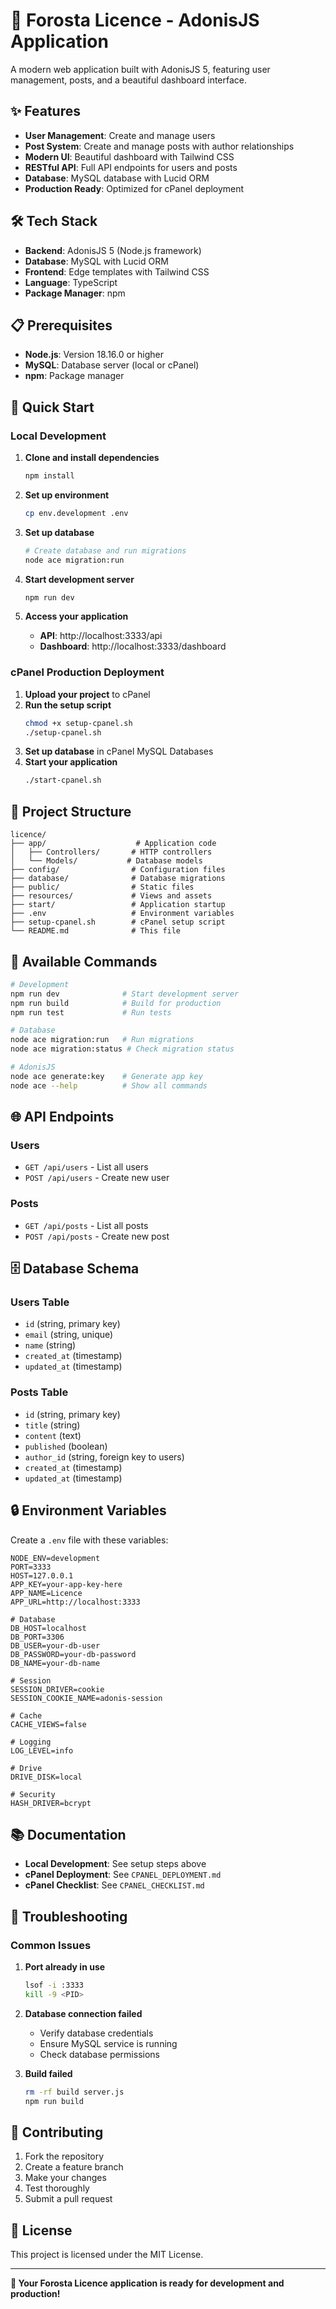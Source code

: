 # 🚀 Forosta Licence - AdonisJS Application

A modern web application built with AdonisJS 5, featuring user management, posts, and a beautiful dashboard interface.

## ✨ Features

- **User Management**: Create and manage users
- **Post System**: Create and manage posts with author relationships
- **Modern UI**: Beautiful dashboard with Tailwind CSS
- **RESTful API**: Full API endpoints for users and posts
- **Database**: MySQL database with Lucid ORM
- **Production Ready**: Optimized for cPanel deployment

## 🛠️ Tech Stack

- **Backend**: AdonisJS 5 (Node.js framework)
- **Database**: MySQL with Lucid ORM
- **Frontend**: Edge templates with Tailwind CSS
- **Language**: TypeScript
- **Package Manager**: npm

## 📋 Prerequisites

- **Node.js**: Version 18.16.0 or higher
- **MySQL**: Database server (local or cPanel)
- **npm**: Package manager

## 🚀 Quick Start

### Local Development

1. **Clone and install dependencies**
   ```bash
   npm install
   ```

2. **Set up environment**
   ```bash
   cp env.development .env
   ```

3. **Set up database**
   ```bash
   # Create database and run migrations
   node ace migration:run
   ```

4. **Start development server**
   ```bash
   npm run dev
   ```

5. **Access your application**
   - **API**: http://localhost:3333/api
   - **Dashboard**: http://localhost:3333/dashboard

### cPanel Production Deployment

1. **Upload your project** to cPanel
2. **Run the setup script**
   ```bash
   chmod +x setup-cpanel.sh
   ./setup-cpanel.sh
   ```
3. **Set up database** in cPanel MySQL Databases
4. **Start your application**
   ```bash
   ./start-cpanel.sh
   ```

## 📁 Project Structure

```
licence/
├── app/                    # Application code
│   ├── Controllers/       # HTTP controllers
│   └── Models/           # Database models
├── config/                # Configuration files
├── database/              # Database migrations
├── public/                # Static files
├── resources/             # Views and assets
├── start/                 # Application startup
├── .env                   # Environment variables
├── setup-cpanel.sh        # cPanel setup script
└── README.md              # This file
```

## 🔧 Available Commands

```bash
# Development
npm run dev              # Start development server
npm run build            # Build for production
npm run test             # Run tests

# Database
node ace migration:run   # Run migrations
node ace migration:status # Check migration status

# AdonisJS
node ace generate:key    # Generate app key
node ace --help          # Show all commands
```

## 🌐 API Endpoints

### Users
- `GET /api/users` - List all users
- `POST /api/users` - Create new user

### Posts
- `GET /api/posts` - List all posts
- `POST /api/posts` - Create new post

## 🗄️ Database Schema

### Users Table
- `id` (string, primary key)
- `email` (string, unique)
- `name` (string)
- `created_at` (timestamp)
- `updated_at` (timestamp)

### Posts Table
- `id` (string, primary key)
- `title` (string)
- `content` (text)
- `published` (boolean)
- `author_id` (string, foreign key to users)
- `created_at` (timestamp)
- `updated_at` (timestamp)

## 🔒 Environment Variables

Create a `.env` file with these variables:

```env
NODE_ENV=development
PORT=3333
HOST=127.0.0.1
APP_KEY=your-app-key-here
APP_NAME=Licence
APP_URL=http://localhost:3333

# Database
DB_HOST=localhost
DB_PORT=3306
DB_USER=your-db-user
DB_PASSWORD=your-db-password
DB_NAME=your-db-name

# Session
SESSION_DRIVER=cookie
SESSION_COOKIE_NAME=adonis-session

# Cache
CACHE_VIEWS=false

# Logging
LOG_LEVEL=info

# Drive
DRIVE_DISK=local

# Security
HASH_DRIVER=bcrypt
```

## 📚 Documentation

- **Local Development**: See setup steps above
- **cPanel Deployment**: See `CPANEL_DEPLOYMENT.md`
- **cPanel Checklist**: See `CPANEL_CHECKLIST.md`

## 🚨 Troubleshooting

### Common Issues

1. **Port already in use**
   ```bash
   lsof -i :3333
   kill -9 <PID>
   ```

2. **Database connection failed**
   - Verify database credentials
   - Ensure MySQL service is running
   - Check database permissions

3. **Build failed**
   ```bash
   rm -rf build server.js
   npm run build
   ```

## 🤝 Contributing

1. Fork the repository
2. Create a feature branch
3. Make your changes
4. Test thoroughly
5. Submit a pull request

## 📄 License

This project is licensed under the MIT License.

---

**🎉 Your Forosta Licence application is ready for development and production!**
